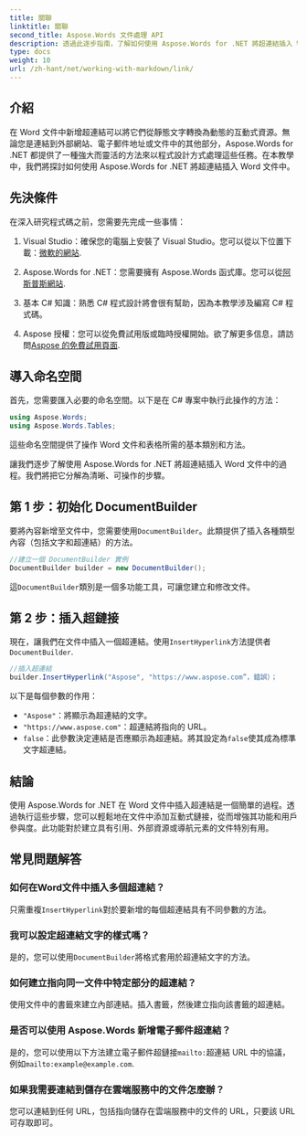 ```yaml
---
title: 關聯
linktitle: 關聯
second_title: Aspose.Words 文件處理 API
description: 透過此逐步指南，了解如何使用 Aspose.Words for .NET 將超連結插入 Word 文件中。透過互動式連結輕鬆增強您的文件。
type: docs
weight: 10
url: /zh-hant/net/working-with-markdown/link/
---
```

## 介紹

在 Word 文件中新增超連結可以將它們從靜態文字轉換為動態的互動式資源。無論您是連結到外部網站、電子郵件地址或文件中的其他部分，Aspose.Words for .NET 都提供了一種強大而靈活的方法來以程式設計方式處理這些任務。在本教學中，我們將探討如何使用 Aspose.Words for .NET 將超連結插入 Word 文件中。 

## 先決條件

在深入研究程式碼之前，您需要先完成一些事情：

1.  Visual Studio：確保您的電腦上安裝了 Visual Studio。您可以從以下位置下載：[微軟的網站](https://visualstudio.microsoft.com/).

2. Aspose.Words for .NET：您需要擁有 Aspose.Words 函式庫。您可以從[阿斯普斯網站](https://releases.aspose.com/words/net/).

3. 基本 C# 知識：熟悉 C# 程式設計將會很有幫助，因為本教學涉及編寫 C# 程式碼。

4.  Aspose 授權：您可以從免費試用版或臨時授權開始。欲了解更多信息，請訪問[Aspose 的免費試用頁面](https://releases.aspose.com/).

## 導入命名空間

首先，您需要匯入必要的命名空間。以下是在 C# 專案中執行此操作的方法：

```csharp
using Aspose.Words;
using Aspose.Words.Tables;
```

這些命名空間提供了操作 Word 文件和表格所需的基本類別和方法。

讓我們逐步了解使用 Aspose.Words for .NET 將超連結插入 Word 文件中的過程。我們將把它分解為清晰、可操作的步驟。

## 第 1 步：初始化 DocumentBuilder

要將內容新增至文件中，您需要使用`DocumentBuilder`。此類提供了插入各種類型內容（包括文字和超連結）的方法。

```csharp
//建立一個 DocumentBuilder 實例
DocumentBuilder builder = new DocumentBuilder();
```

這`DocumentBuilder`類別是一個多功能工具，可讓您建立和修改文件。

## 第 2 步：插入超鏈接

現在，讓我們在文件中插入一個超連結。使用`InsertHyperlink`方法提供者`DocumentBuilder`. 

```csharp
//插入超連結
builder.InsertHyperlink("Aspose", "https://www.aspose.com”，錯誤）；
```

以下是每個參數的作用：
- `"Aspose"`：將顯示為超連結的文字。
- `"https://www.aspose.com"`：超連結將指向的 URL。
- `false`：此參數決定連結是否應顯示為超連結。將其設定為`false`使其成為標準文字超連結。

## 結論

使用 Aspose.Words for .NET 在 Word 文件中插入超連結是一個簡單的過程。透過執行這些步驟，您可以輕鬆地在文件中添加互動式鏈接，從而增強其功能和用戶參與度。此功能對於建立具有引用、外部資源或導航元素的文件特別有用。

## 常見問題解答

### 如何在Word文件中插入多個超連結？
只需重複`InsertHyperlink`對於要新增的每個超連結具有不同參數的方法。

### 我可以設定超連結文字的樣式嗎？
是的，您可以使用`DocumentBuilder`將格式套用於超連結文字的方法。

### 如何建立指向同一文件中特定部分的超連結？
使用文件中的書籤來建立內部連結。插入書籤，然後建立指向該書籤的超連結。

### 是否可以使用 Aspose.Words 新增電子郵件超連結？
是的，您可以使用以下方法建立電子郵件超鏈接`mailto:`超連結 URL 中的協議，例如`mailto:example@example.com`.

### 如果我需要連結到儲存在雲端服務中的文件怎麼辦？
您可以連結到任何 URL，包括指向儲存在雲端服務中的文件的 URL，只要該 URL 可存取即可。